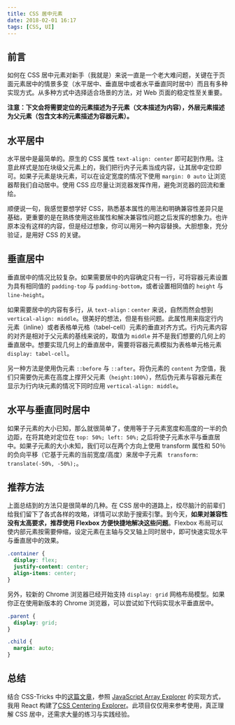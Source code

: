 ```yaml
---
title: CSS 居中元素
date: 2018-02-01 16:17
tags: [CSS, UI]
---
```


## 前言
如何在 CSS 居中元素对新手（我就是）来说一直是一个老大难问题，关键在于页面元素居中的情景多变（水平居中、垂直居中或者水平垂直同时居中）而且有多种实现方式。从多种方式中选择适合场景的方法，对 Web 页面的稳定性至关重要。

**注意：下文会将需要定位的元素描述为子元素（文本描述为内容），外层元素描述为父元素（包含文本的元素描述为容器元素）。**

## 水平居中
水平居中是最简单的。原生的 CSS 属性 `text-align: center` 即可起到作用。注意此样式是加在块级父元素上的，我们把行内子元素当成内容，让其居中定位即可。如果子元素是块元素，可以在设定宽度的情况下使用 `margin: 0 auto` 让浏览器帮我们自动居中。使用 CSS 应尽量让浏览器发挥作用，避免浏览器的回流和重绘。

顺便说一句，我感觉要想学好 CSS，熟悉基本属性的用法和明确兼容性差异只是基础，更重要的是在熟练使用这些属性和解决兼容性问题之后发挥的想象力。也许原本没有这样的内容，但是经过想象，你可以用另一种内容替换。大胆想象，充分验证，是用好 CSS 的关键。

## 垂直居中
垂直居中的情况比较复杂。如果需要居中的内容确定只有一行，可将容器元素设置为具有相同值的 `padding-top` 与 `padding-bottom`，或者设置相同值的 `height` 与 `line-height`。

如果需要居中的内容有多行，从 `text-align：center` 来说，自然而然会想到 `vertical-align: middle`。很美好的想法，但是有些问题。此属性用来指定行内元素（inline）或者表格单元格（tabel-cell）元素的垂直对齐方式。行内元素内容的对齐是相对于父元素的基线来说的，取值为 `middle` 并不是我们想要的几何上的垂直居中。想要实现几何上的垂直居中，需要将容器元素模拟为表格单元格元素 `display: tabel-cell`。

另一种方法是使用伪元素 `::before` 与 `::after`。将伪元素的 `content` 为空值，我们只需要伪元素在高度上撑开父元素（`height:100%`），然后伪元素与容器元素在显示为行内块元素的情况下同时应用 `vertical-align: middle`。

## 水平与垂直同时居中
如果子元素的大小已知，那么就很简单了，使用等于子元素宽度和高度的一半的负边距，在将其绝对定位在 `top: 50%; left: 50%;` 之后将使子元素水平与垂直居中。如果子元素的大小未知，我们可以在两个方向上使用 transform 属性和 50％ 的负向平移（它基于元素的当前宽度/高度）来居中子元素 ` transform: translate(-50%, -50%);`。

## 推荐方法
上面总结到的方法只是很简单的几种。在 CSS 居中的道路上，绞尽脑汁的前辈们给我们留下了各式各样的攻略，详情可以求助于搜索引擎。到今天，**如果对兼容性没有太高要求，推荐使用 Flexbox 方便快捷地解决这些问题**。Flexbox 布局可以使内部元素按需要伸缩，设定元素在主轴与交叉轴上同时居中，即可快速实现水平与垂直居中的效果。
```CSS
.container {
  display: flex;
  justify-content: center;
  align-items: center;
}
```

另外，较新的 Chrome 浏览器已经开始支持 `display: grid` 网格布局模型。如果你正在使用新版本的 Chrome 浏览器，可以尝试如下代码实现水平垂直居中。
```CSS
.parent {
  display: grid;
}

.child {
  margin: auto;
}
```

## 总结
结合 CSS-Tricks 中的[这篇文章](https://css-tricks.com/centering-css-complete-guide/)，参照 [JavaScript Array Explorer](https://github.com/sdras/array-explorer) 的实现方式，我用 React 构建了[CSS Centering Explorer](https://github.com/chunqiuyiyu/css-centering-explorer)。此项目仅仅用来参考使用，真正理解 CSS 居中，还需求大量的练习与实践经验。